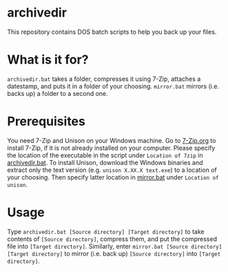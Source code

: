 # archivedir
This repository contains DOS batch scripts to help you back up your files.

# What is it for?
`archivedir.bat` takes a folder, compresses it using 7-Zip, attaches a datestamp, and puts it in a folder of your choosing. `mirror.bat` mirrors (i.e. backs up) a folder to a second one.

# Prerequisites
You need 7-Zip and Unison on your Windows machine. Go to [7-Zip.org](https://www.7-zip.org/) to install 7-Zip, if it is not already installed on your computer. Please specify the location of the executable in the script under `Location of 7zip` in [archivedir.bat](archivedir.bat). To install Unison, download the Windows binaries and extract only the text version (e.g. `unison X.XX.X text.exe`) to a location of your choosing. Then specify latter location in [mirror.bat](mirror.bat) under `Location of unison`.

# Usage
Type `archivedir.bat [Source directory] [Target directory]` to take contents of `[Source directory]`, compress them, and put the compressed file into `[Target directory]`. Similarly, enter `mirror.bat [Source directory] [Target directory]` to mirror (i.e. back up) `[Source directory]` into `[Target directory]`.
